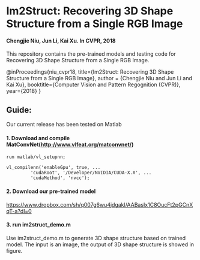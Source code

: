 # Im2Struct: Recovering 3D Shape Structure from a Single RGB Image
#### Chengjie Niu, Jun Li, Kai Xu. In CVPR, 2018 
This repository contains the pre-trained models and testing code for Recovering 3D Shape Structure from a Single RGB Image.

@inProceedings{niu_cvpr18,
  title={Im2Struct: Recovering 3D Shape Structure from a Single RGB Image},
  author = {Chengjie Niu
  and Jun Li
  and Kai Xu},
  booktitle={Computer Vision and Pattern Regognition (CVPR)},
  year={2018}
}

##  Guide:

Our current release has been tested on Matlab

#### 1. Download and compile MatConvNet(http://www.vlfeat.org/matconvnet/)
	run matlab/vl_setupnn;   

	vl_compilenn('enableGpu', true, ... 
		     'cudaRoot', '/Developer/NVIDIA/CUDA-X.X', ... 
		     'cudaMethod', 'nvcc');

 
#### 2. Download our pre-trained model


<https://www.dropbox.com/sh/q007g6wu4jdgakl/AABasIx1C8OucFt2pGCnXqT-a?dl=0>


#### 3. run im2struct_demo.m
Use im2struct_demo.m to generate 3D shape structure based on trained model. The input is an image, the output of 3D shape structure is showed in figure.


